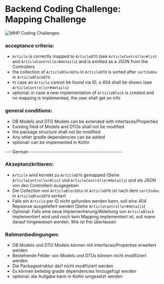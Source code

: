 # Backend Coding Challenge: Mapping Challenge

![MHP Coding Challenges](https://github.com/skobow/coding-challenges/workflows/MHP%20Coding%20Challenges/badge.svg)

### acceptance criteria:
 - `Article` is correctly mapped to `ArticleDTO` (see `ArticleController#list` and `ArticleController#details`) and is emitted as a JSON from the Controllers
 - the collection of `ArticleBlockDto` in `ArticleDTO` is sorted after `sortIndex` in `ArticleBlockDTO`
 - in case an `Article` cannot be found via ID, a 404 shall be shown (see `ArticleController#details`)
 - optional: in case a new implementation of `ArticleBlock` is created and no mapping is implemented, the user shall get an info

### general conditions:
 - DB Models and DTO Models can be extended with Interfaces/Properties
 - Existing field of Models and DTOs shall not be modified
 - the package structure shall not be modified
 - Any other gradle dependencies can be added
 - optional: can be implemented in Kotlin



--- German -----------------------------------------------

### Akzeptanzkritieren:
 - `Article` wird korrekt zu `ArticleDTO` gemapped (Siehe `ArticleController#list` und `ArticleController#details`) und als JSON von den Controllern ausgegeben
 - Die Collection von `ArticleBlockDto` in `ArticleDTO` ist nach dem `sortIndex` in `ArticleBlockDTO` sortiert
 - Falls ein `Article` per ID nicht gefunden werden kann, soll eine 404 Repsonse ausgeliefert werden (Siehe `ArticleController#details`)
 - Optional: Falls eine neue Implementierung/Ableitung von `ArticleBlock` implementiert wird und noch kein Mapping implementiert ist,
   soll mann darauf hingewiesen werden. Wie ist frei überlassen

### Rahmenbedingungen:
 - DB Models und DTO Models können mit Interfaces/Properties erweitert werden
 - Bestehende Felder von Models und DTOs können nicht modifiziert werden
 - Die Packagestruktur darf nicht modifiziert werden
 - Es können beliebig gradle dependencies hinzugefügt werden
 - optional: die Aufgabe kann in Kotlin umgesetzt werden
